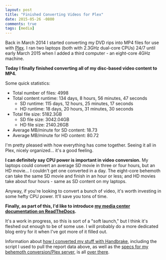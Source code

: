 ```yaml
---
layout: post
title: "Finished Converting Videos for Plex"
date: 2015-05-26 -0800
comments: true
tags: [media]
---
```

Back in March 2014 I started converting my DVD rips into MP4 files for use with [Plex](http://plex.tv). I ran two laptops (both with 2.3GHz dual-core CPUs) 24/7 until early March 2015 when I added a third computer - an eight-core 4GHz machine.

**Today I finally finished converting all of my disc-based video content to MP4.**

Some quick statistics:

* Total number of files: 4998
* Total content runtime: 134 days, 8 hours, 56 minutes, 47 seconds
  * SD runtime: 115 days, 12 hours, 25 minutes, 17 seconds
  * HD runtime: 18 days, 20 hours, 31 minutes, 30 seconds
* Total file size: 5182.3GB
  * SD file size: 3042.04GB
  * HD file size: 2140.26GB
* Average MB/minute for SD content: 18.73
* Average MB/minute for HD content: 80.72

I'm pretty pleased with how everything has come together. Seeing it all in Plex, nicely organized... it's a good feeling.

**I can definitely say CPU power is important in video conversion.** My laptops could convert an average SD movie in three or four hours, but an HD movie... I couldn't get one converted in a day. The eight-core behemoth can take the same SD movie and finish in an hour or less; and HD movies take about four hours - same as SD content on my laptops.

Anyway, if you're looking to convert a bunch of video, it's worth investing in some hefty CPU power. It'll save you tons of time.

**Finally, as part of this, I'd like to introduce [my media center documentation on ReadTheDocs](http://illigmediacenter.readthedocs.io).**

It's a work in progress, so this is sort of a "soft launch," but I think it's fleshed out enough to be of some use. I will probably do a more dedicated blog entry for it when I've got more of it filled out.

Information about [how I converted my stuff with Handbrake](http://illigmediacenter.readthedocs.io/en/latest/software/convert/handbrake.html), including the script I used to pull the report data above, as well as the [specs for my behemoth conversion/Plex server](http://illigmediacenter.readthedocs.io/en/latest/hardware/server/megaplex.html), is all [over there](http://illigmediacenter.readthedocs.io).
